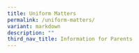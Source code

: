 ```yaml
---
title: Uniform Matters
permalink: /uniform-matters/
variant: markdown
description: ""
third_nav_title: Information for Parents
---
```

